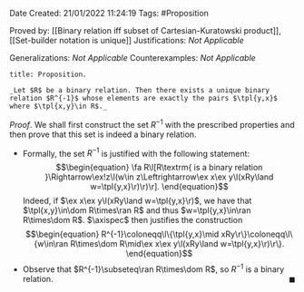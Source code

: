 <div class="topSpace"></div>

Date Created: 21/01/2022 11:24:19
Tags: #Proposition

Proved by: [[Binary relation iff subset of Cartesian-Kuratowski product]], [[Set-builder notation is unique]]
Justifications: _Not Applicable_

Generalizations: _Not Applicable_
Counterexamples: _Not Applicable_

``` ad-Proposition
title: Proposition.

_Let $R$ be a binary relation. Then there exists a unique binary relation $R^{-1}$ whose elements are exactly the pairs $\tpl{y,x}$ where $\tpl{x,y}\in R$._

```

_Proof_. We shall first construct the set $R^{-1}$ with the prescribed properties and then prove that this set is indeed a binary relation.
* Formally, the set $R^{-1}$ is justified with the following statement:
$$\begin{equation}
    \fa R\l[R\textrm{ is a binary relation }\Rightarrow\ex!z\l(w\in z\Leftrightarrow\ex x\ex y\l(xRy\land w=\tpl{y,x}\r)\r)\r].
\end{equation}$$
Indeed, if $\ex x\ex y\l(xRy\land w=\tpl{y,x}\r)$, we have that $\tpl{x,y}\in\dom R\times\ran R$ and thus $w=\tpl{y,x}\in\ran R\times\dom R$. $\axispec$ then justifies the construction
$$\begin{equation}
    R^{-1}\coloneqq\l\{\tpl{y,x}\mid xRy\r\}\coloneqq\l\{w\in\ran R\times\dom R\mid\ex x\ex y\l(xRy\land w=\tpl{y,x}\r)\r\}.
\end{equation}$$
* Observe that $R^{-1}\subseteq\ran R\times\dom R$, so $R^{-1}$ is a binary relation.<span style="float:right;">$\blacksquare$</span>
